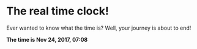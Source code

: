 # The real time clock!

Ever wanted to know what the time is? Well, your journey is about to end!

**The time is Nov 24, 2017, 07:08**